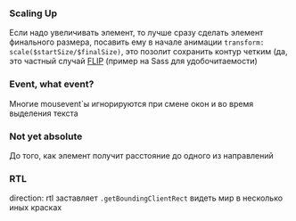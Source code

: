 ### Scaling Up
Если надо увеличивать элемент, то лучше сразу сделать элемент финального размера, посавить ему в начале анимации `transform: scale($startSize/$finalSize)`, это позолит сохранить контур четким (да, это частный случай [FLIP](https://aerotwist.com/blog/flip-your-animations/)
(пример на Sass для удобочитаемости)  

### Event, what event?
Многие mousevent`ы игнорируются при смене окон и во время выделения текста

### Not yet absolute
До того, как элемент получит расстояние до одного из направлений 

### RTL
direction: rtl заставляет `.getBoundingClientRect` видеть мир в несколько иных красках
